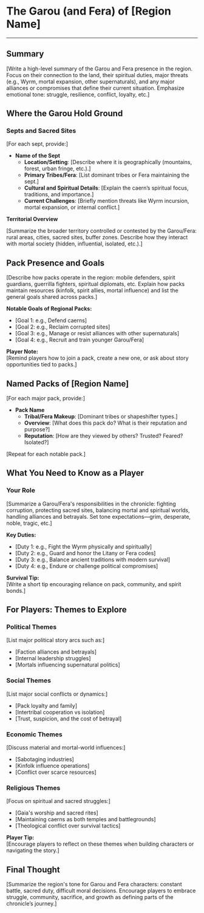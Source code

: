 # The Garou (and Fera) of [Region Name]

---

## Summary

[Write a high-level summary of the Garou and Fera presence in the region. Focus on their connection to the land, their spiritual duties, major threats (e.g., Wyrm, mortal expansion, other supernaturals), and any major alliances or compromises that define their current situation. Emphasize emotional tone: struggle, resilience, conflict, loyalty, etc.]

## Where the Garou Hold Ground

### Septs and Sacred Sites

[For each sept, provide:]
- **Name of the Sept**
  - **Location/Setting**: [Describe where it is geographically (mountains, forest, urban fringe, etc.).]
  - **Primary Tribes/Fera**: [List dominant tribes or Fera maintaining the sept.]
  - **Cultural and Spiritual Details**: [Explain the caern’s spiritual focus, traditions, and importance.]
  - **Current Challenges**: [Briefly mention threats like Wyrm incursion, mortal expansion, or internal conflict.]

**Territorial Overview**

[Summarize the broader territory controlled or contested by the Garou/Fera: rural areas, cities, sacred sites, buffer zones. Describe how they interact with mortal society (hidden, influential, isolated, etc.).]

## Pack Presence and Goals

[Describe how packs operate in the region: mobile defenders, spirit guardians, guerrilla fighters, spiritual diplomats, etc. Explain how packs maintain resources (kinfolk, spirit allies, mortal influence) and list the general goals shared across packs.]

**Notable Goals of Regional Packs:**
- [Goal 1: e.g., Defend caerns]
- [Goal 2: e.g., Reclaim corrupted sites]
- [Goal 3: e.g., Manage or resist alliances with other supernaturals]
- [Goal 4: e.g., Recruit and train younger Garou/Fera]

**Player Note:**  
[Remind players how to join a pack, create a new one, or ask about story opportunities tied to packs.]

## Named Packs of [Region Name]

[For each major pack, provide:]
- **Pack Name**
  - **Tribal/Fera Makeup**: [Dominant tribes or shapeshifter types.]
  - **Overview**: [What does this pack do? What is their reputation and purpose?]
  - **Reputation**: [How are they viewed by others? Trusted? Feared? Isolated?]

[Repeat for each notable pack.]

## What You Need to Know as a Player

### Your Role

[Summarize a Garou/Fera's responsibilities in the chronicle: fighting corruption, protecting sacred sites, balancing mortal and spiritual worlds, handling alliances and betrayals. Set tone expectations—grim, desperate, noble, tragic, etc.]

**Key Duties:**
- [Duty 1: e.g., Fight the Wyrm physically and spiritually]
- [Duty 2: e.g., Guard and honor the Litany or Fera codes]
- [Duty 3: e.g., Balance ancient traditions with modern survival]
- [Duty 4: e.g., Endure or challenge political compromises]

**Survival Tip:**  
[Write a short tip encouraging reliance on pack, community, and spirit bonds.]

## For Players: Themes to Explore

### Political Themes

[List major political story arcs such as:]
- [Faction alliances and betrayals]
- [Internal leadership struggles]
- [Mortals influencing supernatural politics]

### Social Themes

[List major social conflicts or dynamics:]
- [Pack loyalty and family]
- [Intertribal cooperation vs isolation]
- [Trust, suspicion, and the cost of betrayal]

### Economic Themes

[Discuss material and mortal-world influences:]
- [Sabotaging industries]
- [Kinfolk influence operations]
- [Conflict over scarce resources]

### Religious Themes

[Focus on spiritual and sacred struggles:]
- [Gaia's worship and sacred rites]
- [Maintaining caerns as both temples and battlegrounds]
- [Theological conflict over survival tactics]

**Player Tip:**  
[Encourage players to reflect on these themes when building characters or navigating the story.]

## Final Thought

[Summarize the region's tone for Garou and Fera characters: constant battle, sacred duty, difficult moral decisions. Encourage players to embrace struggle, community, sacrifice, and growth as defining parts of the chronicle’s journey.]